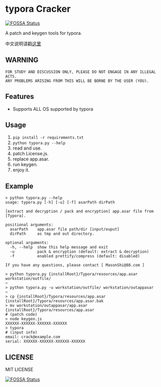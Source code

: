 # typora Cracker
[![FOSSA Status](https://app.fossa.com/api/projects/git%2Bgithub.com%2FMas0nShi%2FtyporaCracker.svg?type=shield)](https://app.fossa.com/projects/git%2Bgithub.com%2FMas0nShi%2FtyporaCracker?ref=badge_shield)


A patch and keygen tools for typora.

中文说明请戳[这里](README_CN.md)

## WARNING
```
FOR STUDY AND DISCUSSION ONLY, PLEASE DO NOT ENGAGE IN ANY ILLEGAL ACTS.
ANY PROBLEMS ARISING FROM THIS WILL BE BORNE BY THE USER (YOU).
```

## Features

- Supports ALL OS supported by typora

## Usage

1. `pip install -r requirements.txt`
2. `python typora.py --help`
3. read and use.
4. patch License.js.
5. replace app.asar.
6. run keygen.
7. enjoy it.


## Example

```shell
> python typora.py --help
usage: typora.py [-h] [-u] [-f] asarPath dirPath

[extract and decryption / pack and encryption] app.asar file from [Typora].

positional arguments:
  asarPath    app.asar file path/dir [input/ouput]
  dirPath     as tmp and out directory.

optional arguments:
  -h, --help  show this help message and exit
  -u          pack & encryption (default: extract & decryption)
  -f          enabled prettify/compress (default: disabled)

If you have any questions, please contact [ MasonShi@88.com ]

> python typora.py {installRoot}/Typora/resources/app.asar workstation/outfile/
⋯
> python typora.py -u workstation/outfile/ workstation/outappasar
⋯
> cp {installRoot}/Typora/resources/app.asar {installRoot}/Typora/resources/app.asar.bak
> mv workstation/outappasar/app.asar {installRoot}/Typora/resources/app.asar
# (patch code)
> node keygen.js
XXXXXX-XXXXXX-XXXXXX-XXXXXX
> typora
# (input info)
email: crack@example.com
serial: XXXXXX-XXXXXX-XXXXXX-XXXXXX
```

## LICENSE
 MIT LICENSE

[![FOSSA Status](https://app.fossa.com/api/projects/git%2Bgithub.com%2FMas0nShi%2FtyporaCracker.svg?type=large)](https://app.fossa.com/projects/git%2Bgithub.com%2FMas0nShi%2FtyporaCracker?ref=badge_large)
